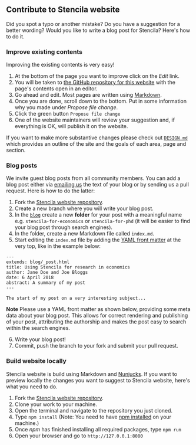 ## Contribute to Stencila website

Did you spot a typo or another mistake? Do you have a suggestion for a better wording?
Would you like to write a blog post for Stencila? Here's how to do it.

### Improve existing contents

Improving the existing contents is very easy!

1. At the bottom of the page you want to improve click on the *Edit* link.
2. You will be taken to [the GitHub repository for this website](stencila-website-repo) with the page's contents open in an editor.
3. Go ahead and edit. Most pages are written using [Markdown](markdown).
4. Once you are done, scroll down to the bottom. Put in some information why you made under
*Propose file change*.
5. Click the green button `Propose file change`
6. One of the website maintainers will review your suggestion and, if everything is OK,
will publish it on the website.

If you want to make more substantive changes please check out [`DESIGN.md`](DESIGN.md)
which provides an outline of the site and the goals of each area, page and section.

### Blog posts

We invite guest blog posts from all community members. You can add a blog post
either via [emailing us](mailto:hello@stenci.la) the text of your blog or
by sending us a pull request. Here is how to do the latter:

1. Fork the [Stencila website repository](stencila-website-repo).
2. Create a new branch where you will write your blog post.
3. In the [`blog`](blog) create a new **folder** for your post with a meaningful name e.g. `stencila-for-economics` or `stencila-for-phd` (it will be easier to find your blog post through search engines).
4. In the folder, create a new Markdown file called `index.md`.
5. Start editing the `index.md` file by adding the [YAML front matter](http://assemble.io/docs/YAML-front-matter.html) at the very top,
like in the example below:

```
---
extends: blog/_post.html
title: Using Stencila for research in economics
author: Jane Doe and Joe Bloggs
date: 6 April 2018
abstract: A summary of my post
---

The start of my post on a very interesting subject...
```

**Note** Please use a YAML front matter as shown below, providing
some meta data about your blog post. This allows for correct rendering and
publishing of your post, attributing the authorship and makes the post
easy to search within the search engines.


6. Write your blog post!
7. Commit, push the branch to your fork and submit your pull request.

### Build website locally

Stencila website is build using Markdown and [Nunjucks][nunjucks]. If you want to preview locally the changes you want to suggest to Stencila website, here's what you need to do.

1. Fork the [Stencila website repository][stencila-website-repo].
2. Clone your work to your machine.
3. Open the terminal and navigate to the repository you just cloned.
4. Type `npm install` (Note: You need to have [npm installed](https://www.npmjs.com/get-npm) on your machine.)
5. Once *npm* has finished installing all required packages, type `npm run`
6. Open your browser and go to `http://127.0.0.1:8080`




[stencila-site]: http://stenci.la/
[nunjucks]: https://mozilla.github.io/nunjucks/
[stencila-website-repo]: https://github.com/stencila/website
[markdown]: https://daringfireball.net/projects/markdown
